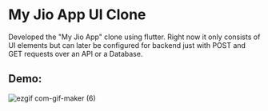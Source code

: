 # My Jio App UI Clone

Developed the "My Jio App" clone using flutter. Right now it only consists of UI elements but can later be configured for backend just with POST and GET requests over an API or a Database.

## Demo:
![ezgif com-gif-maker (6)](https://user-images.githubusercontent.com/54114888/102998087-76ece600-454c-11eb-88dc-a1d4657f7b8c.gif)
